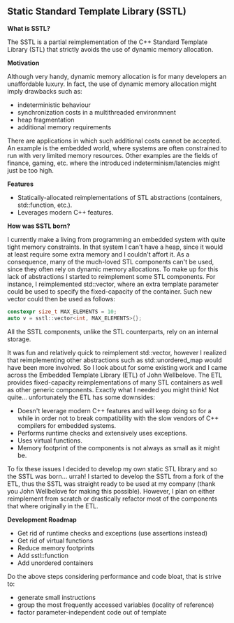 Static Standard Template Library (SSTL)
-------------------------

**What is SSTL?**

The SSTL is a partial reimplementation of the C++ Standard Template Library (STL) that strictly avoids the use of dynamic memory allocation.

**Motivation**

Although very handy, dynamic memory allocation is for many developers an unaffordable luxury. In fact, the use of dynamic memory allocation might imply drawbacks such as:
- indeterministic behaviour
- synchronization costs in a multithreaded environmnent
- heap fragmentation
- additional memory requirements

There are applications in which such additional costs cannot be accepted. An example is the embedded world, where systems are often constrained to run with very limited memory resources. Other examples are the fields of finance, gaming, etc. where the introduced indeterminism/latencies might just be too high.

**Features** 

- Statically-allocated reimplementations of STL abstractions (containers, std::function, etc.).
- Leverages modern C++ features.

**How was SSTL born?**

I currently make a living from programming an embedded system with quite tight memory constraints. In that system I can't have a heap, since it would at least require some extra memory and I couldn't affort it. As a consequence, many of the much-loved STL components can't be used, since they often rely on dynamic memory allocations. To make up for this lack of abstractions I started to reimplement some STL components. For instance, I reimplemented std::vector, where an extra template parameter could be used to specify the fixed-capacity of the container. Such new vector could then be used as follows:
```c++
constexpr size_t MAX_ELEMENTS = 10;
auto v = sstl::vector<int, MAX_ELEMENTS>{};
```
All the SSTL components, unlike the STL counterparts, rely on an internal storage.

It was fun and relatively quick to reimplement std::vector, however I realized that reimplementing other abstractions such as std::unordered_map would have been more involved. So I look about for some existing work and I came across the Embedded Template Library (ETL) of John Wellbelove. The ETL provides fixed-capacity reimplementations of many STL containers as well as other generic components. Exactly what I needed you might think! Not quite... unfortunately the ETL has some downsides:
- Doesn't leverage modern C++ features and will keep doing so for a while in order not to break compatibility with the slow vendors of C++ compilers for embedded systems.
- Performs runtime checks and extensively uses exceptions.
- Uses virtual functions.
- Memory footprint of the components is not always as small as it might be.

To fix these issues I decided to develop my own static STL library and so the SSTL was born... urrah! I started to develop the SSTL from a fork of the ETL, thus the SSTL was straight ready to be used at my company (thank you John Wellbelove for making this possible). However, I plan on either reimplement from scratch or drastically refactor most of the components that where originally in the ETL.

**Development Roadmap**
- Get rid of runtime checks and exceptions (use assertions instead)
- Get rid of virtual functions
- Reduce memory footprints
- Add sstl::function
- Add unordered containers

Do the above steps considering performance and code bloat, that is strive to:
- generate small instructions
- group the most frequently accessed variables (locality of reference)
- factor parameter-independent code out of template

